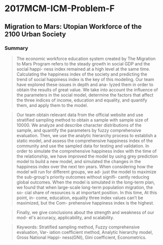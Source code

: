 # 2017MCM-ICM-Problem-F
## Migration to Mars: Utopian Workforce of the 2100 Urban Society
###                         Summary

>The economic workforce education system created by The Migration to Mars Program refers to the steady growth in social GDP and the social happi- ness index remained at a high level at the same time. Calculating the happiness index of the society and predicting the trend of social happiness index is the key of this modeling. Our team have explored these issues in depth and ana- lyzed them in order to obtain the results of great value. We take into account the influence of the parameters in the social model, determine the factors that affect the three indices of income, education and equality, and quantify them, and apply them to the model.

>Our team obtain relevant data from the official website and use stratified sampling method to obtain a sample with sample size of 10000. We analyze and describe character distributions of the sample, and quantify the parameters by fuzzy comprehensive evaluation. Then, we use the analytic hierarchy process to establish a static model, and assess the comprehensive happiness index of the community and use the sampled data for testing and validation. In order to simulate the comprehensive happiness index with the time of the relationship, we have improved the model by using grey prediction model to build a new model, and simulated the changes in the happiness index over the next ten years. When considering how the model will run for different groups, we ad- just the model to maximize the sub-group's priority outcomes without signifi- cantly reducing global outcomes. When the model is simulated in the long-term
plan, we found that when large-scale long-term population migration, the so- cial share of resources is at important position. In this time, At this point, in- come, education, equality three index values can’t be maximized, but the Com- prehensive happiness index is the highest.

>Finally, we give conclusions about the strength and weakness of our mod- el's accuracy, applicability, and scalability.

>Keywords: Stratified sampling method, Fuzzy comprehensive evaluation, Var- iation coefficient method, Analytic hierarchy model, Gross National Happi- ness(GNI), Gini coefficient, Econometrics.

